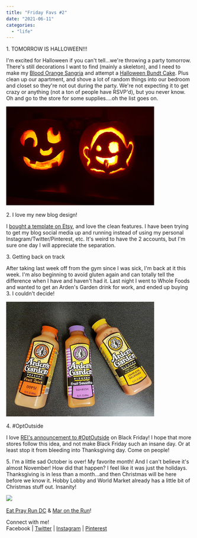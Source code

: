 ```yaml
---
title: "Friday Favs #2"
date: "2021-06-11"
categories: 
  - "life"
---
```


  

  

1\. TOMORROW IS HALLOWEEN!!!

I'm excited for Halloween if you can't tell...we're throwing a party tomorrow. There's still decorations I want to find (mainly a skeleton), and I need to make my [Blood Orange Sangria](https://www.pinterest.com/pin/351914158361897362/) and attempt a [Halloween Bundt Cake](https://www.pinterest.com/pin/351914158361897365/). Plus clean up our apartment, and shove a lot of random things into our bedroom and closet so they're not out during the party. We're not expecting it to get crazy or anything (not a ton of people have RSVP'd), but you never know. Oh and go to the store for some supplies....oh the list goes on.

  

[![](images/IMG_20151028_154433.jpg)](http://4.bp.blogspot.com/-sIY-gMqzhpY/VjKQ6flvj-I/AAAAAAAA6IQ/eOfHqJF4gVY/s1600/IMG_20151028_154433.jpg)

  

2\. I love my new blog design! 

I [bought a template on Etsy](https://www.etsy.com/shop/BloggerTemplate?ref=l2-shopheader-name), and love the clean features. I have been trying to get my blog social media up and running instead of using my personal Instagram/Twitter/Pinterest, etc. It's weird to have the 2 accounts, but I'm sure one day I will appreciate the separation. 

  

3\. Getting back on track

After taking last week off from the gym since I was sick, I'm back at it this week. I'm also beginning to avoid gluten again and can totally tell the difference when I have and haven't had it. Last night I went to Whole Foods and wanted to get an Arden's Garden drink for work, and ended up buying 3. I couldn't decide!

  

[![](images/IMG_20151029_073955.jpg)](http://1.bp.blogspot.com/-lbxXg28TvUY/VjKUBjzn44I/AAAAAAAA6Io/zWZwUOzkpzw/s1600/IMG_20151029_073955.jpg)

  

4\. #OptOutside

I love [REI's announcement to #OptOutside](http://optoutside.rei.com/) on Black Friday! I hope that more stores follow this idea, and not make Black Friday such an insane day. Or at least stop it from bleeding into Thanksgiving day. Come on people! 

  

5\. I'm a little sad October is over! My favorite month! And I can't believe it's almost November! How did that happen? I feel like it was just the holidays. Thanksgiving is in less than a month...and then Christmas will be here before we know it. Hobby Lobby and World Market already has a little bit of Christmas stuff out. Insanity! 

  

![](images/tumblr_inline_nvlds65xNr1qzz1i4_540.jpg)

  

[Eat Pray Run DC](http://eatprayrundc.com/) & [Mar on the Run](http://marontherun.com/)! 

  

Connect with me!  
Facebook | [Twitter](http://twitter.com/thefittea) | [Instagram](http://instagram.com/thefittea/) | [Pinterest](https://www.pinterest.com/thefittea/)
